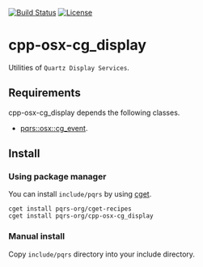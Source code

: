 [![Build Status](https://github.com/pqrs-org/cpp-osx-cg_display/workflows/CI/badge.svg)](https://github.com/pqrs-org/cpp-osx-cg_display/actions)
[![License](https://img.shields.io/badge/license-Boost%20Software%20License-blue.svg)](https://github.com/pqrs-org/cpp-osx-cg_display/blob/main/LICENSE.md)

# cpp-osx-cg_display

Utilities of `Quartz Display Services`.

## Requirements

cpp-osx-cg_display depends the following classes.

- [pqrs::osx::cg_event](https://github.com/pqrs-org/cpp-osx-cg_event).

## Install

### Using package manager

You can install `include/pqrs` by using [cget](https://github.com/pfultz2/cget).

```shell
cget install pqrs-org/cget-recipes
cget install pqrs-org/cpp-osx-cg_display
```

### Manual install

Copy `include/pqrs` directory into your include directory.
